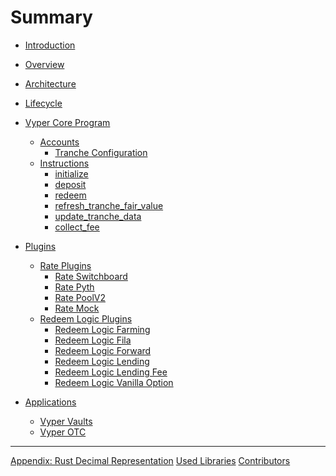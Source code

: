 # Summary

- [Introduction](introduction.md)

- [Overview](overview.md)

- [Architecture](architecture.md)
- [Lifecycle](lifecycle.md)

- [Vyper Core Program](vyper_core_program/overview.md)

  - [Accounts](vyper_core_program/accounts/overview.md)
    - [Tranche Configuration](vyper_core_program/accounts/tranche_configuration.md)
  - [Instructions]()
    - [initialize]()
    - [deposit]()
    - [redeem]()
    - [refresh_tranche_fair_value]()
    - [update_tranche_data]()
    - [collect_fee]()

- [Plugins](plugins/overview.md)

  - [Rate Plugins](plugins/rate/overview.md)
    - [Rate Switchboard](plugins/rate/switchboard.md)
    - [Rate Pyth]()
    - [Rate PoolV2](plugins/rate/poolv2.md)
    - [Rate Mock]()
  - [Redeem Logic Plugins](plugins/redeem_logic/overview.md)
    - [Redeem Logic Farming]()
    - [Redeem Logic Fila]()
    - [Redeem Logic Forward]()
    - [Redeem Logic Lending]()
    - [Redeem Logic Lending Fee]()
    - [Redeem Logic Vanilla Option](plugins/redeem_logic/vanilla_option.md)

- [Applications]()
  - [Vyper Vaults]()
  - [Vyper OTC]()

---

[Appendix: Rust Decimal Representation](appendix/rust_decimal_representation.md)
[Used Libraries](misc/libraries.md)
[Contributors](misc/contributors.md)
